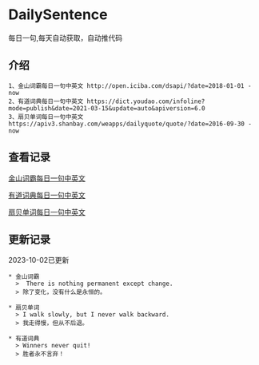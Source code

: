 # DailySentence

每日一句,每天自动获取，自动推代码

## 介绍

```
1、金山词霸每日一句中英文 http://open.iciba.com/dsapi/?date=2018-01-01 - now
2、有道词典每日一句中英文 https://dict.youdao.com/infoline?mode=publish&date=2021-03-15&update=auto&apiversion=6.0
3、扇贝单词每日一句中英文 https://apiv3.shanbay.com/weapps/dailyquote/quote/?date=2016-09-30 - now
```

## 查看记录

[金山词霸每日一句中英文](./data/iciba/)

[有道词典每日一句中英文](./data/youdao/)

[扇贝单词每日一句中英文](./data/shanbay/)

## 更新记录
2023-10-02已更新 
```
* 金山词霸
  >  There is nothing permanent except change.
  > 除了变化，没有什么是永恒的。

* 扇贝单词
  > I walk slowly, but I never walk backward.
  > 我走得慢，但从不后退。

* 有道词典
  > Winners never quit!
  > 胜者永不言弃！

```
